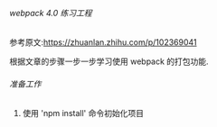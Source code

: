 ###### webpack 4.0 练习工程

参考原文:https://zhuanlan.zhihu.com/p/102369041

根据文章的步骤一步一步学习使用 webpack 的打包功能.

###### 准备工作

1.  使用 'npm install' 命令初始化项目
